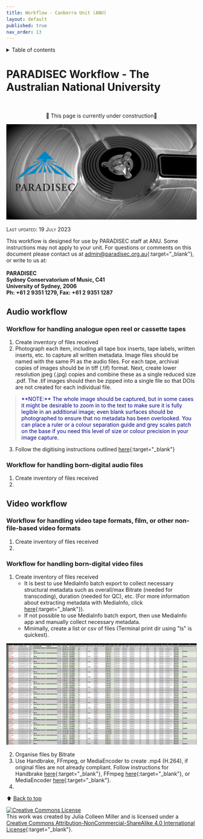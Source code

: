 ```yaml
---
title: Workflow - Canberra Unit (ANU)
layout: default
published: true
nav_order: 13
---
```


<details closed markdown="block">
  <summary>
    Table of contents
  </summary>
  {: .text-delta }
1. TOC
{:toc}
</details>

<style>
H5{color:White !important;}
</style>

<style>
H6{color:White !important;}
</style>

# PARADISEC Workflow - The Australian National University
<br>
<p align="center">
🚧 This page is currently under construction🚧
</p>


<p align="center">
  <img width="700" src="images/Reel-BW-gh-page.jpg" alt="PARADISEC-reel-to-reel">
  </p>

<span style="font-variant:small-caps;">Last updated: 19 July 2023</span>



This workflow is designed for use by PARADISEC staff at ANU. Some instructions may not apply to your unit. For questions or comments on this document please contact us at [admin@paradisec.org.au](mailto:admin@paradisec.org.au){:target="_blank"}, or write to us at:<br><br>
**PARADISEC <br>
Sydney Conservatorium of Music, C41 <br>
University of Sydney, 2006 <br>
Ph: +61 2 9351 1279, Fax: +61 2 9351 1287**

## Audio workflow

### Workflow for handling analogue open reel or cassette tapes
1. Create inventory of files received
2. Photograph each item, including all tape box inserts, tape labels, written inserts, etc. to capture all written metadata. Image files should be named with the same PI as the audio files. For each tape, archival copies of images should be in tiff (.tif) format. Next, create lower resolution jpeg (.jpg) copies and combine these as a single reduced size .pdf. The .tif images should then be zipped into a single file so that DOIs are not created for each individual file.

><span style="color:DarkBlue">
>**NOTE:** The whole image should be captured, but in some cases it might be desirable to zoom in to the text to make sure it is fully legible in an additional image; even blank surfaces should be photographed to ensure that no metadata has been overlooked. You can place a ruler or a colour separation guide and grey scales patch on the base if you need this level of size or colour precision in your image capture.
></span>

3. Follow the digitising instructions outlined [here](https://paradisec-archive.github.io/PARADISEC_workflows/06_audio_digitising.html){:target="_blank"}

### Workflow for handling born-digital audio files
1. Create inventory of files received
2. 

## Video workflow

### Workflow for handling video tape formats, film, or other non-file-based video formats
1. Create inventory of files received
2. 

### Workflow for handling born-digital video files
1. Create inventory of files received
	 * It is best to use MediaInfo batch export to collect necessary structural metadata such as overall/max Bitrate (needed for transcoding), duration (needed for QC), etc. (For more information about extracting metadata with MediaInfo, click [here](https://paradisec-archive.github.io/PARADISEC_workflows/10_quality_control.html#mediainfo){:target="_blank"}).
	 * If not possible to use MediaInfo batch export, then use MediaInfo app and manually collect necessary metadata.
	 * Minimally, create a list or csv of files (Terminal print dir using "ls" is quickest).

<p align="center">
  <img width="700" src="images/Video-inventory.png" alt="Video structural metadata">
  </p>

2. Organise files by Bitrate 
3. Use Handbrake, FFmpeg, or MediaEncoder to create .mp4 (H.264), if original files are not already compliant. Follow instructions for Handbrake [here](https://paradisec-archive.github.io/PARADISEC_workflows/08a_video_processing_HandBrake.html){:target="_blank"}, FFmpeg [here](https://paradisec-archive.github.io/PARADISEC_workflows/08_video_processing_FFmpeg.html){:target="_blank"}, or MediaEncoder [here](https://paradisec-archive.github.io/PARADISEC_workflows/09_video_processing_AdobeME.html){:target="_blank"}.
4. 

⬆️ [Back to top](#)

<a rel="license" href="http://creativecommons.org/licenses/by-nc-sa/4.0/"><img alt="Creative Commons License" style="border-width:0" src="https://i.creativecommons.org/l/by-nc-sa/4.0/88x31.png" /></a><br />This work was created by Julia Colleen Miller and is licensed under a <a rel="license" href="http://creativecommons.org/licenses/by-nc-sa/4.0/">Creative Commons Attribution-NonCommercial-ShareAlike 4.0 International License</a>{:target="_blank"}.